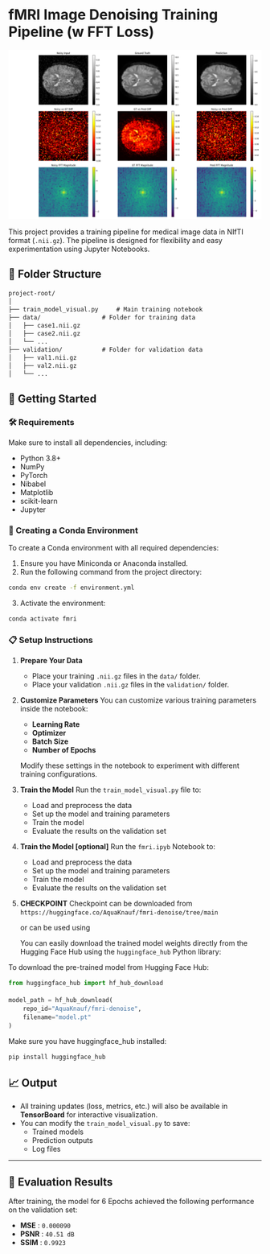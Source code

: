 # fMRI Image Denoising Training Pipeline (w FFT Loss)

![Fmri Denoise Example](images/mri_image.png)

This project provides a training pipeline for medical image data in NIfTI format (`.nii.gz`). The pipeline is designed for flexibility and easy experimentation using Jupyter Notebooks.

## 📁 Folder Structure

```
project-root/
│
├── train_model_visual.py     # Main training notebook
├── data/                 # Folder for training data
│   ├── case1.nii.gz
│   ├── case2.nii.gz
│   └── ...
├── validation/           # Folder for validation data
│   ├── val1.nii.gz
│   ├── val2.nii.gz
│   └── ...
```

## 🚀 Getting Started

### 🛠 Requirements

Make sure to install all dependencies, including:

- Python 3.8+
- NumPy
- PyTorch
- Nibabel
- Matplotlib
- scikit-learn
- Jupyter

### 🧪 Creating a Conda Environment

To create a Conda environment with all required dependencies:

1. Ensure you have Miniconda or Anaconda installed.
2. Run the following command from the project directory:

```bash
conda env create -f environment.yml
```

3. Activate the environment:

```bash
conda activate fmri
```

### 📋 Setup Instructions

1. **Prepare Your Data**
   - Place your training `.nii.gz` files in the `data/` folder.
   - Place your validation `.nii.gz` files in the `validation/` folder.

2. **Customize Parameters**
   You can customize various training parameters inside the notebook:
   - **Learning Rate**
   - **Optimizer**
   - **Batch Size**
   - **Number of Epochs**
   
   Modify these settings in the notebook to experiment with different training configurations.

3. **Train the Model**
   Run the `train_model_visual.py` file to:
   - Load and preprocess the data
   - Set up the model and training parameters
   - Train the model
   - Evaluate the results on the validation set

4. **Train the Model [optional]**
   Run the `fmri.ipyb` Notebook to:
   - Load and preprocess the data
   - Set up the model and training parameters
   - Train the model
   - Evaluate the results on the validation set
  
5. **CHECKPOINT**
   Checkpoint can be downloaded from `https://huggingface.co/AquaKnauf/fmri-denoise/tree/main`

   or can be used using

   You can easily download the trained model weights directly from the Hugging Face Hub using the `huggingface_hub` Python library:

To download the pre-trained model from Hugging Face Hub:

```python
from huggingface_hub import hf_hub_download

model_path = hf_hub_download(
    repo_id="AquaKnauf/fmri-denoise",
    filename="model.pt"
)
```

Make sure you have huggingface_hub installed:

```bash
pip install huggingface_hub
```

## 📈 Output

- All training updates (loss, metrics, etc.) will also be available in **TensorBoard** for interactive visualization.
- You can modify the `train_model_visual.py` to save:
  - Trained models
  - Prediction outputs
  - Log files

 ---

## 🧪 Evaluation Results

After training, the model for 6 Epochs achieved the following performance on the validation set:

- **MSE**  : `0.000090`  
- **PSNR** : `40.51 dB`  
- **SSIM** : `0.9923`
